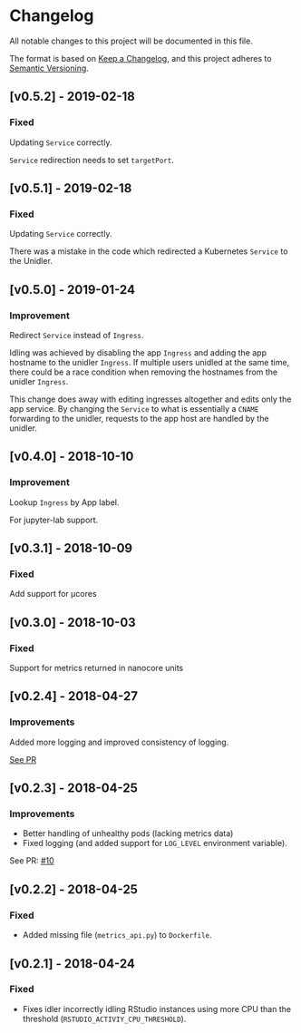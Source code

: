 # Changelog
All notable changes to this project will be documented in this file.

The format is based on [Keep a Changelog](https://keepachangelog.com/en/1.0.0/),
and this project adheres to [Semantic Versioning](https://semver.org/spec/v2.0.0.html).


## [v0.5.2] - 2019-02-18
### Fixed
Updating `Service` correctly.

`Service` redirection needs to set `targetPort`.


## [v0.5.1] - 2019-02-18
### Fixed
Updating `Service` correctly.

There was a mistake in the code which redirected a Kubernetes `Service` to
the Unidler.


## [v0.5.0] - 2019-01-24
### Improvement
Redirect `Service` instead of `Ingress`.

Idling was achieved by disabling the app `Ingress` and adding the app hostname
to the unidler `Ingress`. If multiple users unidled at the same time, there
could be a race condition when removing the hostnames from the unidler `Ingress`.

This change does away with editing ingresses altogether and edits only the app
service. By changing the `Service` to what is essentially a `CNAME` forwarding to
the unidler, requests to the app host are handled by the unidler.


## [v0.4.0] - 2018-10-10
### Improvement
Lookup `Ingress` by App label.

For jupyter-lab support.


## [v0.3.1] - 2018-10-09
### Fixed
Add support for μcores


## [v0.3.0] - 2018-10-03
### Fixed
Support for metrics returned in nanocore units


## [v0.2.4] - 2018-04-27
### Improvements
Added more logging and improved consistency of logging.

[See PR](https://github.com/ministryofjustice/analytics-platform-idler/pull/11)


## [v0.2.3] - 2018-04-25
### Improvements
- Better handling of unhealthy pods (lacking metrics data)
- Fixed logging (and added support for `LOG_LEVEL` environment variable).

See PR: [#10](https://github.com/ministryofjustice/analytics-platform-idler/pull/10)


## [v0.2.2] - 2018-04-25
### Fixed
- Added missing file (`metrics_api.py`) to `Dockerfile`.


## [v0.2.1] - 2018-04-24
### Fixed
- Fixes idler incorrectly idling RStudio instances using more CPU than the threshold (`RSTUDIO_ACTIVIY_CPU_THRESHOLD`).
